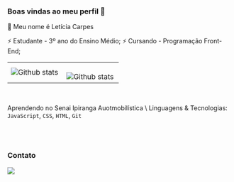### Boas vindas ao meu perfil 👊 

<!---
leCarpes/leCarpes is a ✨ special ✨ repository because its `README.md` (this file) appears on your GitHub profile.
You can click the Preview link to take a look at your changes.
--->

👋 Meu nome é Letícia Carpes

⚡ Estudante - 3º ano do Ensino Médio;
⚡ Cursando - Programação Front-End;

<table>
  <tr>
    <td>
       <img align="left" src="https://github-readme-stats.vercel.app/api?username=leCarpes&show_icons=true&theme=radical" alt="Github stats" />
    </td>
    <td>
<br/>
<img align="left" src="https://github-readme-stats.vercel.app/api/top-langs/?username=leCarpes&layout=compact" alt="Github stats" />
 </td>
  </tr>
</table><br/>

Aprendendo no Senai Ipiranga Auotmobilística \ Linguagens & Tecnologias: `JavaScript`, `CSS`, `HTML`, `Git`
  <br/> 
  
<div align="center" style="display: inline_block"><br/>
    <img align="center" alt="" src="https://img.shields.io/badge/HTML5-E34F26?style=for-the-badge&logo=html5&logoColor=white"/>
    <img align="center" alt="" src="https://img.shields.io/badge/CSS3-1572B6?style=for-the-badge&logo=css3&logoColor=white"/>
    <img align="center" alt="" src="https://img.shields.io/badge/JavaScript-F7DF1E?style=for-the-badge&logo=javascript&logoColor=black"/>
    <img align="center" alt="" src="https://img.shields.io/badge/GIT-E44C30?style=for-the-badge&logo=git&logoColor=white"/>
</div>

### Contato

 <div align="left"> 
  <a align="center" href="https://www.linkedin.com/in/let%C3%ADcia-carpes-b34aa1302/" target="_blank"><img src="https://img.shields.io/badge/-LinkedIn-%230077B5?style=for-the-badge&logo=linkedin&logoColor=white" target="_blank"></a> 
</div> 




